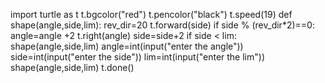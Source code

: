 import turtle as t
t.bgcolor("red")
t.pencolor("black")
t.speed(19)
def shape(angle,side,lim):
    rev_dir=20
    t.forward(side)
    if side % (rev_dir*2)==0:
        angle=angle +2
    t.right(angle)
    side=side+2
    if side <  lim:
        shape(angle,side,lim)
angle=int(input("enter the angle"))
side=int(input("enter the side"))
lim=int(input("enter the lim"))
shape(angle,side,lim)
t.done()
